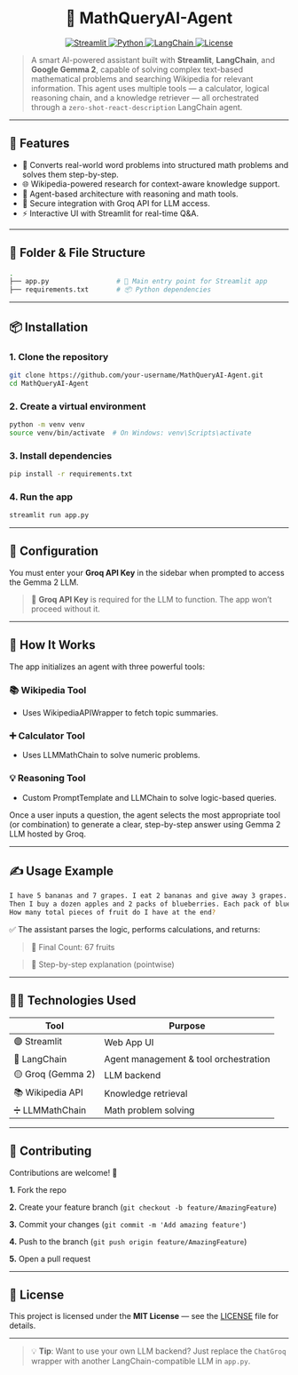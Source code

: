 <div align="center">
<h1> 🧮 MathQueryAI-Agent </h1>
</div>

<p align="center">
  <a href="https://streamlit.io/">
    <img src="https://img.shields.io/badge/Made%20With-Streamlit-ff4b4b.svg?style=flat-square" alt="Streamlit" />
  </a>
  
  <a href="https://python.org">
    <img src="https://img.shields.io/badge/Python-3.9+-blue.svg?style=flat-square" alt="Python" />
  </a>
  
  <a href="https://github.com/langchain-ai/langchain">
    <img src="https://img.shields.io/badge/LangChain-Enabled-brightgreen.svg?style=flat-square" alt="LangChain" />
  </a>
  
  <a href="https://github.com/Electrolight123/MathQueryAI-Agent/blob/main/LICENSE">
    <img src="https://img.shields.io/github/license/Electrolight123/MathQueryAI-Agent?style=flat-square" alt="License" />
  </a>
</p>

> A smart AI-powered assistant built with **Streamlit**, **LangChain**, and **Google Gemma 2**, capable of solving complex text-based mathematical problems and searching Wikipedia for relevant information. This agent uses multiple tools — a calculator, logical reasoning chain, and a knowledge retriever — all orchestrated through a `zero-shot-react-description` LangChain agent.

---

## 🚀 Features

- 🧠 Converts real-world word problems into structured math problems and solves them step-by-step.
- 🌐 Wikipedia-powered research for context-aware knowledge support.
- 🤖 Agent-based architecture with reasoning and math tools.
- 🔐 Secure integration with Groq API for LLM access.
- ⚡ Interactive UI with Streamlit for real-time Q&A.

---

## 📁 Folder & File Structure

```bash
.
├── app.py                 # 🚀 Main entry point for Streamlit app
├── requirements.txt       # 📦 Python dependencies

```

---

## 📦 Installation

### 1. Clone the repository
```bash
git clone https://github.com/your-username/MathQueryAI-Agent.git
cd MathQueryAI-Agent
```
### 2. Create a virtual environment
```bash
python -m venv venv
source venv/bin/activate  # On Windows: venv\Scripts\activate
```
### 3. Install dependencies
```bash
pip install -r requirements.txt
```

### 4. Run the app
```bash
streamlit run app.py
```

---

## 🔑 Configuration

You must enter your **Groq API Key** in the sidebar when prompted to access the Gemma 2 LLM.

> 🔐 **Groq API Key** is required for the LLM to function. The app won’t proceed without it.

---

## 🧠 How It Works
The app initializes an agent with three powerful tools:

### 📚 Wikipedia Tool
- Uses WikipediaAPIWrapper to fetch topic summaries.

### ➕ Calculator Tool
- Uses LLMMathChain to solve numeric problems.

### 💡 Reasoning Tool
- Custom PromptTemplate and LLMChain to solve logic-based queries.

Once a user inputs a question, the agent selects the most appropriate tool (or combination) to generate a clear, step-by-step answer using Gemma 2 LLM hosted by Groq.

---

## ✍️ Usage Example

```bash
I have 5 bananas and 7 grapes. I eat 2 bananas and give away 3 grapes. 
Then I buy a dozen apples and 2 packs of blueberries. Each pack of blueberries contains 25 berries. 
How many total pieces of fruit do I have at the end?
```

✅ The assistant parses the logic, performs calculations, and returns:

> 🧮 Final Count: 67 fruits

> 📝 Step-by-step explanation (pointwise)

---

## 👨‍💻 Technologies Used

| Tool              | Purpose                               |
| ----------------- | ------------------------------------- |
| 🟣 Streamlit      | Web App UI                            |
| 🧠 LangChain      | Agent management & tool orchestration |
| 🟡 Groq (Gemma 2) | LLM backend                           |
| 📚 Wikipedia API  | Knowledge retrieval                   |
| ➗ LLMMathChain    | Math problem solving                  |

---

## 🙌 Contributing

Contributions are welcome! 🚀

**1.** Fork the repo

**2.** Create your feature branch (`git checkout -b feature/AmazingFeature`)

**3.** Commit your changes (`git commit -m 'Add amazing feature'`)

**4.** Push to the branch (`git push origin feature/AmazingFeature`)

**5.** Open a pull request

---

## 🪪 License

This project is licensed under the **MIT License** — see the [LICENSE]([https://github.com/Electrolight123/MathQueryAI-Agent/blob/main/LICENSE]) file for details.

---

> 💡 **Tip**: Want to use your own LLM backend? Just replace the `ChatGroq` wrapper with another LangChain-compatible LLM in `app.py`. 
